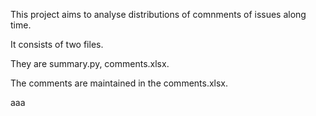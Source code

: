 This project aims to analyse distributions of comnments of issues along time.

It consists of two files.

They are summary.py, comments.xlsx.

The comments are maintained in the comments.xlsx.

aaa
